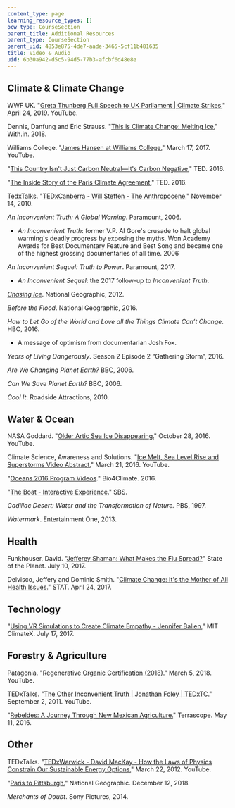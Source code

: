 ```yaml
---
content_type: page
learning_resource_types: []
ocw_type: CourseSection
parent_title: Additional Resources
parent_type: CourseSection
parent_uid: 4853e875-4de7-aade-3465-5cf11b481635
title: Video & Audio
uid: 6b30a942-d5c5-94d5-77b3-afcbf6d48e8e
---
```


Climate & Climate Change
------------------------

WWF UK. "[Greta Thunberg Full Speech to UK Parliament | Climate Strikes.](https://www.youtube.com/watch?v=rYNM4rsnNFM)" April 24, 2019. YouTube.

Dennis, Danfung and Eric Strauss. "[This is Climate Change: Melting Ice.](https://www.with.in/watch/this-is-climate-change-melting-ice)" With.in. 2018.

Williams College. "[James Hansen at Williams College.](https://www.youtube.com/watch?v=JLfisi0VEbY)" March 17, 2017. YouTube. 

"[This Country Isn't Just Carbon Neutral—It's Carbon Negative.](https://www.ted.com/talks/tshering_tobgay_this_country_isn_t_just_carbon_neutral_it_s_carbon_negative#t-922552)" TED. 2016.

"[The Inside Story of the Paris Climate Agreement.](https://www.ted.com/talks/christiana_figueres_the_inside_story_of_the_paris_climate_agreement)" TED. 2016.

TedxTalks. "[TEDxCanberra - Will Steffen - The Anthropocene.](https://www.youtube.com/watch?v=ABZjlfhN0EQ)" November 14, 2010. 

_An Inconvenient Truth: A Global Warning_. Paramount, 2006.

*   _An Inconvenient Truth_: former V.P. Al Gore's crusade to halt global warming's deadly progress by exposing the myths. Won Academy Awards for Best Documentary Feature and Best Song and became one of the highest grossing documentaries of all time. 2006

_An Inconvenient Sequel: Truth to Power_. Paramount, 2017.

*   _An Inconvenient Sequel_: the 2017 follow-up to _Inconvenient Truth_.

_[Chasing Ice](https://chasingice.com/)_. National Geographic, 2012.

_Before the Flood_. National Geographic, 2016.

_How to Let Go of the World and Love all the Things Climate Can’t Change_. HBO, 2016.

*   A message of optimism from documentarian Josh Fox.

_Years of Living Dangerously_. Season 2 Episode 2 “Gathering Storm”, 2016.

_Are We Changing Planet Earth?_ BBC, 2006.

_Can We Save Planet Earth?_ BBC, 2006.

_Cool It_. Roadside Attractions, 2010.

Water & Ocean
-------------

NASA Goddard. "[Older Artic Sea Ice Disappearing.](https://youtu.be/Vj1G9gqhkYA)" October 28, 2016. YouTube.

Climate Science, Awareness and Solutions. "[Ice Melt, Sea Level Rise and Superstorms Video Abstract.](https://www.youtube.com/watch?v=JP-cRqCQRc8)" March 21, 2016. YouTube.

"[Oceans 2016 Program Videos](https://bio4climate.org/conferences/oceans-2016-program/)." Bio4Climate. 2016.

"[The Boat - Interactive Experience.](http://www.sbs.com.au/theboat/)" SBS. 

_Cadillac Desert: Water and the Transformation of Nature._ PBS, 1997.

_Watermark_. Entertainment One, 2013.

Health
------

Funkhouser, David. "[Jefferey Shaman: What Makes the Flu Spread?](https://blogs.ei.columbia.edu/2017/07/10/jeffrey-shaman-what-makes-the-flu-spread/)" State of the Planet. July 10, 2017.

Delvisco, Jeffery and Dominic Smith. "[Climate Change: It's the Mother of All Health Issues.](https://www.statnews.com/2017/04/24/climate-change-human-civilization/)" STAT. April 24, 2017.

Technology
----------

"[Using VR Simulations to Create Climate Empathy - Jennifer Ballen.](https://climate.mit.edu/videos/using-vr-simulations-create-climate-empathy-jennifer-ballen)" MIT ClimateX. July 17, 2017.

Forestry & Agriculture
----------------------

Patagonia. "[Regenerative Organic Certification (2018).](https://youtu.be/a0OZi44FLtM)" March 5, 2018. YouTube. 

TEDxTalks. "[The Other Inconvenient Truth | Jonathan Foley | TEDxTC.](https://www.youtube.com/watch?v=uJhgGbRA6Hk)" September 2, 2011. YouTube. 

"[Rebeldes: A Journey Through New Mexican Agriculture.](https://terrascope.mit.edu/radio/journey-through-new-mexican-agriculture/)" Terrascope. May 11, 2016.

Other
-----

TEDxTalks. "[TEDxWarwick - David MacKay - How the Laws of Physics Constrain Our Sustainable Energy Options.](https://www.youtube.com/watch?v=-5bVbfWuq-Q)" March 22, 2012. YouTube. 

"[Paris to Pittsburgh.](https://www.paristopittsburgh.com/)" National Geographic. December 12, 2018. 

_Merchants of Doubt_. Sony Pictures, 2014.